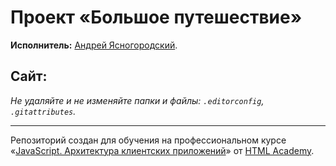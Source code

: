 # Проект «Большое путешествие»

**Исполнитель:** [Андрей Ясногородский](https://htmlacademy.ru/profile/id817957).


**Сайт:**
---

_Не удаляйте и не изменяйте папки и файлы:_
_`.editorconfig`, `.gitattributes`._

---



Репозиторий создан для обучения на профессиональном курсе «[JavaScript. Архитектура клиентских приложений](https://htmlacademy.ru/intensive/ecmascript)» от [HTML Academy](https://htmlacademy.ru).
